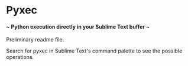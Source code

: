 # Pyxec
#### ~ Python execution directly in your Sublime Text buffer ~

Preliminary readme file.

Search for pyxec in Sublime Text's command palette to see the possible operations.
